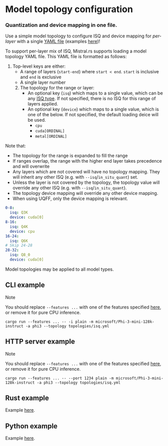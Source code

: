 # Model topology configuration

<h3>Quantization and device mapping in one file.</h3>

Use a simple model topology to configure ISQ and device mapping for *per-layer* with a single [YAML file](../topologies/isq_and_device.yml) (examples [here](../topologies))!

To support per-layer mix of ISQ, Mistral.rs supports loading a model topology YAML file. This YAML file is formatted as follows:

1) Top-level keys are either:
    - A range of layers (`start-end`) where `start < end`. `start` is inclusive and `end` is exclusive
    - A single layer number
    2) The topology for the range or layer:
        - An optional key (`isq`) which maps to a single value, which can be any [ISQ type](ISQ.md#isq-quantization-types). If not specified, there is no ISQ for this range of layers applied.
        - An optional key (`device`) which maps to a single value, which is one of the below. If not specified, the default loading deice will be used.
          - `cpu`
          - `cuda[ORDINAL]`
          - `metal[ORDINAL]`

Note that:
- The topology for the range is expanded to fill the range
- If ranges overlap, the range with the higher end layer takes precedence and will overwrite
- Any layers which are not covered will have no topology mapping. They will inherit any other ISQ (e.g. with `--isq`/`in_situ_quant`) set.
- Unless the layer is not covered by the topology, the topology value will override any other ISQ (e.g. with `--isq`/`in_situ_quant`).
- The topology device mapping will override any other device mapping.
- When using UQFF, only the device mapping is relevant.


```yml
0-8:
  isq: Q3K
  device: cuda[0]
8-16:
  isq: Q4K
  device: cpu
16-24:
  isq: Q6K
# Skip 24-28
28-32:
  isq: Q8_0
  device: cuda[0]
```

Model topologies may be applied to all model types.

## CLI example

> [!NOTE]
> You should replace `--features ...` with one of the features specified [here](../README.md#supported-accelerators), or remove it for pure CPU inference.

```
cargo run --features ... -- -i plain -m microsoft/Phi-3-mini-128k-instruct -a phi3 --topology topologies/isq.yml   
```

## HTTP server example

> [!NOTE]
> You should replace `--features ...` with one of the features specified [here](../README.md#supported-accelerators), or remove it for pure CPU inference.

```
cargo run --features ... -- --port 1234 plain -m microsoft/Phi-3-mini-128k-instruct -a phi3 --topology topologies/isq.yml   
```

## Rust example
Example [here](../mistralrs/examples/topology/main.rs).

## Python example
Example [here](../examples/python/topology.py).